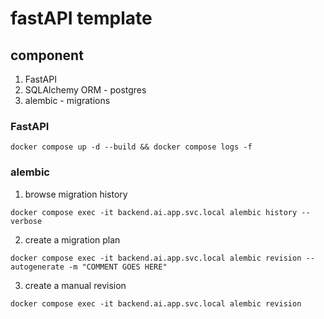 # fastAPI template

## component
1. FastAPI
2. SQLAlchemy ORM - postgres
3. alembic - migrations

### FastAPI
```
docker compose up -d --build && docker compose logs -f
```

### alembic
1. browse migration history
```
docker compose exec -it backend.ai.app.svc.local alembic history --verbose 
```
2. create a migration plan
```
docker compose exec -it backend.ai.app.svc.local alembic revision --autogenerate -m "COMMENT GOES HERE"
```
3. create a manual revision
```
docker compose exec -it backend.ai.app.svc.local alembic revision 
```
